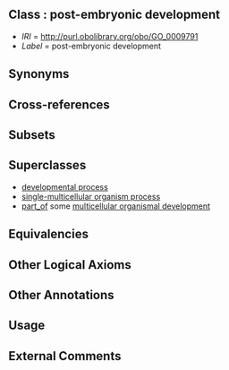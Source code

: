 
## Class : post-embryonic development

 * *IRI* = http://purl.obolibrary.org/obo/GO_0009791
 * *Label* = post-embryonic development

## Synonyms


## Cross-references


## Subsets


## Superclasses

 * [developmental process](../../GO/02/GO_0032502.md)
 * [single-multicellular organism process](../../GO/07/GO_0044707.md)
 * [part_of](../../BFO/50/BFO_0000050.md) some [multicellular organismal development](../../GO/75/GO_0007275.md)

## Equivalencies


## Other Logical Axioms


## Other Annotations


## Usage


## External Comments

